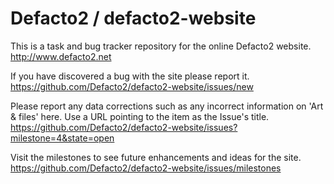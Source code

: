 Defacto2 / defacto2-website
==================

This is a task and bug tracker repository for the online Defacto2 website.
http://www.defacto2.net

If you have discovered a bug with the site please report it.
https://github.com/Defacto2/defacto2-website/issues/new

Please report any data corrections such as any incorrect information on 'Art & files' here.
Use a URL pointing to the item as the Issue's title.
https://github.com/Defacto2/defacto2-website/issues?milestone=4&state=open

Visit the milestones to see future enhancements and ideas for the site.
https://github.com/Defacto2/defacto2-website/issues/milestones
